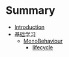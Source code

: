 # Summary

* [Introduction](README.md)
* [基础学习](/learning_path.md)
  * [MonoBehaviour](learning_path/monobehaviour.md)
    * [lifecycle](learning_path/monobehaviour/lifecycle.md)


